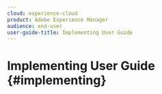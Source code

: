 ```yaml
---
cloud: experience-cloud
product: Adobe Experience Manager
audience: end-user
user-guide-title: Implementing User Guide
---
```


# Implementing User Guide {#implementing}


